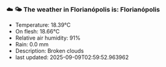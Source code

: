 ### ☁️ 🌤️  The weather in Florianópolis is: Florianópolis

- Temperature: 18.39°C
- On flesh: 18.66°C
- Relative air humidity: 91%
- Rain: 0.0 mm
- Description: Broken clouds
- last updated: 2025-09-09T02:59:52.963962
